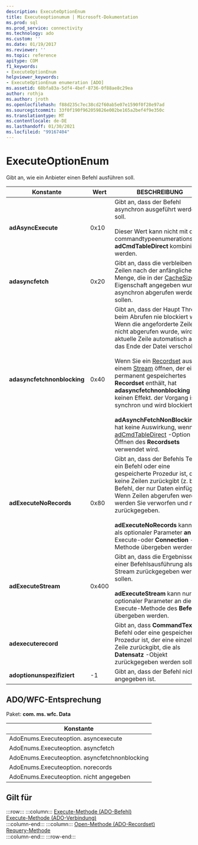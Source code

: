```yaml
---
description: ExecuteOptionEnum
title: Executeoptionumum | Microsoft-Dokumentation
ms.prod: sql
ms.prod_service: connectivity
ms.technology: ado
ms.custom: ''
ms.date: 01/19/2017
ms.reviewer: ''
ms.topic: reference
apitype: COM
f1_keywords:
- ExecuteOptionEnum
helpviewer_keywords:
- ExecuteOptionEnum enumeration [ADO]
ms.assetid: 68bfa83a-5df4-4bef-8736-0f88ae8c29ea
author: rothja
ms.author: jroth
ms.openlocfilehash: f88d235c7ec38cd2f60ab5e07e1590f0f28e97ad
ms.sourcegitcommit: 33f0f190f962059826e002be165a2bef4f9e350c
ms.translationtype: MT
ms.contentlocale: de-DE
ms.lasthandoff: 01/30/2021
ms.locfileid: "99167404"
---
```

# <a name="executeoptionenum"></a>ExecuteOptionEnum
Gibt an, wie ein Anbieter einen Befehl ausführen soll.  
  
|Konstante|Wert|BESCHREIBUNG|  
|--------------|-----------|-----------------|  
|**adAsyncExecute**|0x10|Gibt an, dass der Befehl asynchron ausgeführt werden soll.<br /><br /> Dieser Wert kann nicht mit dem commandtypeenumerationswert **adCmdTableDirect** kombiniert werden. [](../../../ado/reference/ado-api/commandtypeenum.md)|  
|**adasyncfetch**|0x20|Gibt an, dass die verbleibenden Zeilen nach der anfänglichen Menge, die in der [CacheSize](../../../ado/reference/ado-api/cachesize-property-ado.md) -Eigenschaft angegeben wurde, asynchron abgerufen werden sollen.|  
|**adasyncfetchnonblocking**|0x40|Gibt an, dass der Haupt Thread beim Abrufen nie blockiert wird. Wenn die angeforderte Zeile nicht abgerufen wurde, wird die aktuelle Zeile automatisch an das Ende der Datei verschoben.<br /><br /> Wenn Sie ein [Recordset](../../../ado/reference/ado-api/recordset-object-ado.md) aus einem [Stream](../../../ado/reference/ado-api/stream-object-ado.md) öffnen, der ein permanent gespeichertes **Recordset** enthält, hat **adasyncfetchnonblocking** keinen Effekt. der Vorgang ist synchron und wird blockiert.<br /><br /> **adAsynchFetchNonBlocking** hat keine Auswirkung, wenn die [adCmdTableDirect](../../../ado/reference/ado-api/commandtypeenum.md) -Option zum Öffnen des **Recordsets** verwendet wird.|  
|**adExecuteNoRecords**|0x80|Gibt an, dass der Befehls Text ein Befehl oder eine gespeicherte Prozedur ist, die keine Zeilen zurückgibt (z. b. ein Befehl, der nur Daten einfügt). Wenn Zeilen abgerufen werden, werden Sie verworfen und nicht zurückgegeben.<br /><br /> **adExecuteNoRecords** kann nur als optionaler Parameter **an die** Execute-oder **Connection** -Methode übergeben werden.|  
|**adExecuteStream**|0x400|Gibt an, dass die Ergebnisse einer Befehlsausführung als Stream zurückgegeben werden sollen.<br /><br /> **adExecuteStream** kann nur als optionaler Parameter an die Execute-Methode des **Befehls** übergeben werden.|  
|**adexecuterecord**||Gibt an, dass **CommandText** ein Befehl oder eine gespeicherte Prozedur ist, der eine einzelne Zeile zurückgibt, die als **Datensatz** -Objekt zurückgegeben werden soll.|  
|**adoptionunspezifiziert**|-1|Gibt an, dass der Befehl nicht angegeben ist.|  
  
## <a name="adowfc-equivalent"></a>ADO/WFC-Entsprechung  
 Paket: **com. ms. wfc. Data**  
  
|Konstante|  
|--------------|  
|AdoEnums.Executeoption. asyncexecute|  
|AdoEnums.Executeoption. asyncfetch|  
|AdoEnums.Executeoption. asyncfetchnonblocking|  
|AdoEnums.Executeoption. norecords|  
|AdoEnums.Executeoption. nicht angegeben|  
  
## <a name="applies-to"></a>Gilt für  

:::row:::
    :::column:::
        [Execute-Methode (ADO-Befehl)](../../../ado/reference/ado-api/execute-method-ado-command.md)  
        [Execute-Methode (ADO-Verbindung)](../../../ado/reference/ado-api/execute-method-ado-connection.md)  
    :::column-end:::
    :::column:::
        [Open-Methode (ADO-Recordset)](../../../ado/reference/ado-api/open-method-ado-recordset.md)  
        [Requery-Methode](../../../ado/reference/ado-api/requery-method.md)  
    :::column-end:::
:::row-end:::
